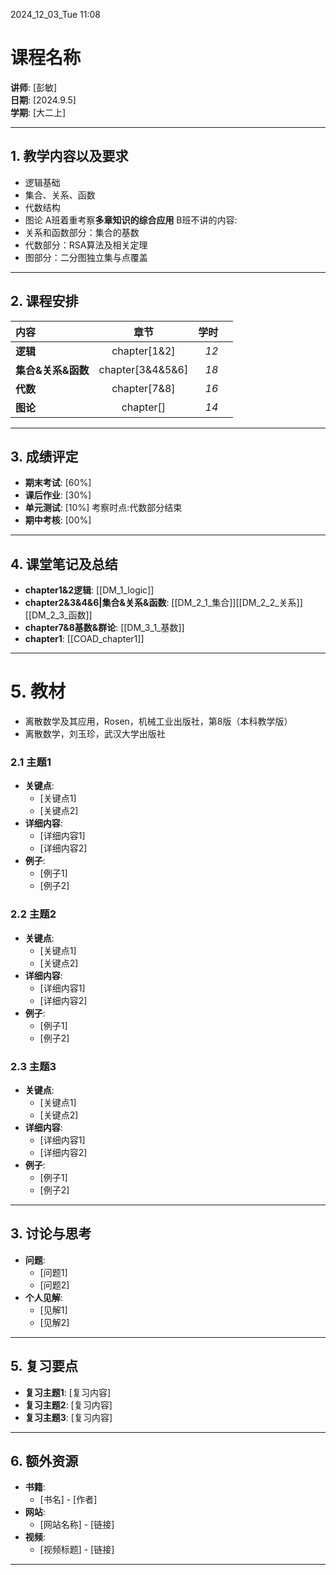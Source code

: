 2024_12_03_Tue
11:08

# 课程名称
**讲师**: [彭敏]  
**日期**: [2024.9.5]  
**学期**: [大二上]  

---

## 1. 教学内容以及要求
- 逻辑基础
- 集合、关系、函数
- 代数结构
- 图论
A班着重考察**多章知识的综合应用**
B班不讲的内容:
- 关系和函数部分：集合的基数
- 代数部分：RSA算法及相关定理
- 图部分：二分图独立集与点覆盖

---

## 2. 课程安排

| 内容           |        章节        |   学时 |     |
| :----------- | :--------------: | ---: | --- |
| **逻辑**       |   chapter[1&2]   | *12* |     |
| **集合&关系&函数** | chapter[3&4&5&6] | *18* |     |
| **代数**       |   chapter[7&8]   | *16* |     |
| **图论**       |    chapter[]     | *14* |     |

---

## 3. 成绩评定
- **期末考试**: [60%]
- **课后作业**: [30%]
- **单元测试**: [10%] 考察时点:代数部分结束
- **期中考核**: [00%]

---

## 4. 课堂笔记及总结
- **chapter1&2逻辑**: [[DM_1_logic]]
- **chapter2&3&4&6|集合&关系&函数**: [[DM_2_1_集合]][[DM_2_2_关系]][[DM_2_3_函数]]
- **chapter7&8基数&群论**: [[DM_3_1_基数]]
- **chapter1**: [[COAD_chapter1]]

---

# 5. 教材
- 离散数学及其应用，Rosen，机械工业出版社，第8版（本科教学版）
- 离散数学，刘玉珍，武汉大学出版社

### 2.1 主题1
- **关键点**:
  - [关键点1]
  - [关键点2]
- **详细内容**:
  - [详细内容1]
  - [详细内容2]
- **例子**:
  - [例子1]
  - [例子2]

### 2.2 主题2
- **关键点**:
  - [关键点1]
  - [关键点2]
- **详细内容**:
  - [详细内容1]
  - [详细内容2]
- **例子**:
  - [例子1]
  - [例子2]

### 2.3 主题3
- **关键点**:
  - [关键点1]
  - [关键点2]
- **详细内容**:
  - [详细内容1]
  - [详细内容2]
- **例子**:
  - [例子1]
  - [例子2]

---

## 3. 讨论与思考
- **问题**:
  - [问题1]
  - [问题2]
- **个人见解**:
  - [见解1]
  - [见解2]

---

## 5. 复习要点
- **复习主题1**: [复习内容]
- **复习主题2**: [复习内容]
- **复习主题3**: [复习内容]

---

## 6. 额外资源
- **书籍**:
  - [书名] - [作者]
- **网站**:
  - [网站名称] - [链接]
- **视频**:
  - [视频标题] - [链接]

---
